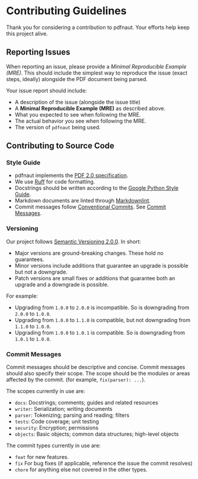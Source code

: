 # Contributing Guidelines

Thank you for considering a contribution to pdfnaut. Your efforts help keep this project alive.

## Reporting Issues

When reporting an issue, please provide a *Minimal Reproducible Example (MRE)*. This should include the simplest way to reproduce the issue (exact steps, ideally) alongside the PDF document being parsed.

Your issue report should include:

- A description of the issue (alongside the issue title)
- A **Minimal Reproducible Example (MRE)** as described above.
- What you expected to see when following the MRE.
- The actual behavior you see when following the MRE.
- The version of ``pdfnaut`` being used.

## Contributing to Source Code

### Style Guide

- pdfnaut implements the [PDF 2.0 specification](https://developer.adobe.com/document-services/docs/assets/5b15559b96303194340b99820d3a70fa/PDF_ISO_32000-2.pdf).
- We use [Ruff](https://docs.astral.sh/ruff/) for code formatting.
- Docstrings should be written according to the [Google Python Style Guide](https://google.github.io/styleguide/pyguide.html#docstrings).
- Markdown documents are linted through [Markdownlint](https://github.com/DavidAnson/markdownlint).
- Commit messages follow [Conventional Commits](https://www.conventionalcommits.org/en/v1.0.0/). See [Commit Messages](#commit-messages).

### Versioning

Our project follows [Semantic Versioning 2.0.0](https://semver.org/spec/v2.0.0.html). In short:

- Major versions are ground-breaking changes. These hold no guarantees.
- Minor versions include additions that guarantee an upgrade is possible but not a downgrade.
- Patch versions are small fixes or additions that guarantee both an upgrade and a downgrade is possible.

For example:

- Upgrading from `1.0.0` to `2.0.0` is incompatible. So is downgrading from `2.0.0` to `1.0.0`.
- Upgrading from `1.0.0` to `1.1.0` is compatible, but not downgrading from `1.1.0` to `1.0.0`.
- Upgrading from `1.0.0` to `1.0.1` is compatible. So is downgrading from `1.0.1` to `1.0.0`.

### Commit Messages

Commit messages should be descriptive and concise. Commit messages should also specify their scope. The scope should be the modules or areas affected by the commit. (for example, `fix(parser): ...`).

The scopes currently in use are:

- `docs`: Docstrings; comments; guides and related resources
- `writer`: Serialization; writing documents
- `parser`: Tokenizing; parsing and reading; filters
- `tests`: Code coverage; unit testing
- `security`: Encryption; permissions
- `objects`: Basic objects; common data structures; high-level objects

The commit types currently in use are:

- `feat` for new features.
- `fix` For bug fixes (if applicable, reference the issue the commit resolves)
- `chore` for anything else not covered in the other types.
